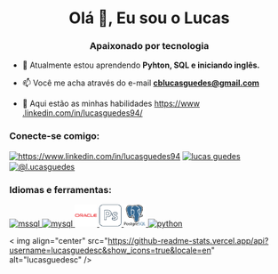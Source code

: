 <h1 align="center">Olá 👋, Eu sou o Lucas</h1>
<h3 align="center">Apaixonado por tecnologia</h3>

- 🌱 Atualmente estou aprendendo **Pyhton, SQL e iniciando inglês.**

- 📫 Você me acha através do e-mail **cblucasguedes@gmail.com**

- 📄 Aqui estão as minhas habilidades [https://www .linkedin.com/in/lucasguedes94/](https://www.linkedin.com/in/lucasguedes94/)

<h3 align="left">Conecte-se comigo:</h3>
<p align="left">
<a href="https://www.linkedin.com/in/lucasguedes94" target="blank"><img align="center" src="https://raw .githubusercontent.com/rahuldkjain/github-profile-readme-generator/master/src/images/icons/Social/linked-in-alt.svg" alt="https://www.linkedin.com/in/lucasguedes94" height="30" width="40" /></a>
<a href="https://facebook.com/lucasfinamoree" target="blank"><img align="center" src="https: //raw.githubusercontent.com/rahuldkjain/github-profile-readme-generator/master/src/images/icons/Social/facebook.svg" alt="lucas guedes" height="30" width="40" /> </a>
<a href="https://www.instagram.com/l.ucasguedes/" target="blank"><img align="center" src="https://raw.githubusercontent.com/rahuldkjain/ github-profile-readme-generator/master/src/images/icons/Social/instagram.svg" alt="@l.ucasguedes" height="30" width="40" /></a>
</p>

<h3 align="left">Idiomas e ferramentas:</h3>
<p align="left"> <a href="https://www.microsoft.com/en-us/sql-server" target="_blank" rel="noreferrer"> <img src="https:/ /www.svgrepo.com/show/303229/microsoft-sql-server-logo.svg" alt="mssql" width="40" height="40"/> </a> <a href="https:/ /www.mysql.com/" target="_blank" rel="noreferrer"> <img src="https://raw.githubusercontent.com/devicons/devicon/master/icons/mysql/mysql-original-wordmark. svg" alt="mysql" width="40" height="40"/> </a> <a href="https://www.oracle.com/" target="_blank" rel="noreferrer"> <img src="https://raw.githubusercontent.com/devicons/devicon/master/icons/oracle/oracle-original.svg" alt="oracle" width="40" height="40"/> </ a> <a href="https://www.photoshop.com/en" target="_blank" rel="noreferrer"> <img src="https://raw.githubusercontent.com/devicons/devicon/master /icons/photoshop/photoshop-line.svg" alt="photoshop" width="40" height="40"/> </a> <a href="https://www.postgresql.org" target=" _blank" rel="noreferrer"> <img src="https://raw.githubusercontent.com/devicons/devicon/master/icons/postgresql/postgresql-original-wordmark.svg" alt="postgresql" width="40 " height="40"/> </a> <a href="https://www.python.org" target="_blank" rel="noreferrer"> <img src="https://raw.githubusercontent .com/devicons/devicon/master/icons/python/python-original.svg" alt="python" width="40" height="40"/> </a> </p> <p>

 < img align="center" src="https://github-readme-stats.vercel.app/api?username=lucasguedesc&show_icons=true&locale=en" alt="lucasguedesc" /></p>


<!--
**lucasguedesc/lucasguedesc** is a ✨ _special_ ✨ repository because its `README.md` (this file) appears on your GitHub profile.

Here are some ideas to get you started:

- 🔭 I’m currently working on ...
- 🌱 I’m currently learning ...
- 👯 I’m looking to collaborate on ...
- 🤔 I’m looking for help with ...
- 💬 Ask me about ...
- 📫 How to reach me: ...
- 😄 Pronouns: ...
- ⚡ Fun fact: ...
-->
